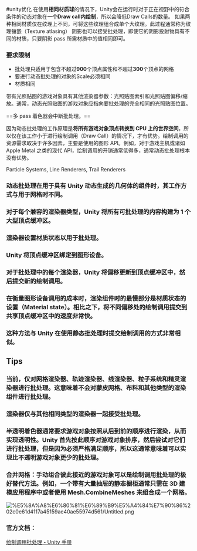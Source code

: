 #unity优化
在使用**相同材质球**的情况下，Unity会在运行时对于正在视野中的符合条件的动态对象在**一个Draw call内绘制**，所以会降低Draw Calls的数量。
如果两种相同材质仅在纹理上不同，可将这些纹理组合成单个大纹理。此过程通常称为纹理镶嵌（Texture atlasing）
阴影也可以接受批处理，即使它的阴影投射物具有不同的材质，只要阴影 pass 所需材质中的值相同即可。

### 要求限制
- 批处理只适用于包含不超过**900**个顶点属性和不超过**300**个顶点的网格
- 要进行动态批处理的对象的Scale必须相同
- 材质相同

带有光照贴图的游戏对象具有其他渲染器参数：光照贴图索引和光照贴图偏移/缩放。通常，动态光照贴图的游戏对象应指向要批处理的完全相同的光照贴图位置。

==多 pass 着色器会中断批处理。==

因为动态批处理的工作原理是**将所有游戏对象顶点转换到 CPU 上的世界空间**，所以仅在该工作小于进行绘制调用（Draw Call）的情况下，才有优势。绘制调用的资源需求取决于许多因素，主要是使用的图形 API。例如，对于游戏主机或诸如 Apple Metal 之类的现代 API，绘制调用的开销通常低得多，通常动态批处理根本没有优势。

Particle Systems, Line Renderers, Trail Renderers

### 动态批处理在用于具有 Unity 动态生成的几何体的组件时，其工作方式与用于网格时不同。

### 对于每个兼容的渲染器类型，Unity 将所有可批处理的内容构建为 1 个大型顶点缓冲区。

### 渲染器设置材质状态以用于批处理。

### Unity 将顶点缓冲区绑定到图形设备。

### 对于批处理中的每个渲染器，Unity 将偏移更新到顶点缓冲区中，然后提交新的绘制调用。

### 在衡量图形设备调用的成本时，渲染组件时的最慢部分是材质状态的设置（Material state）。相比之下，将不同偏移处的绘制调用提交到共享顶点缓冲区中的速度非常快。

### 这种方法与 Unity 在使用静态批处理时提交绘制调用的方式非常相似。

## Tips

### 当前，仅对网格渲染器、轨迹渲染器、线渲染器、粒子系统和精灵渲染器进行批处理。这意味着不会对蒙皮网格、布料和其他类型的渲染组件进行批处理。

### 渲染器仅与其他相同类型的渲染器一起接受批处理。

### 半透明着色器通常要求游戏对象按照从后到前的顺序进行渲染，从而实现透明性。Unity 首先按此顺序对游戏对象排序，然后尝试对它们进行批处理，但是因为必须严格满足顺序，所以这通常意味着可以实现比不透明游戏对象更少的批处理。

### 合并网格：手动组合彼此接近的游戏对象可以是绘制调用批处理的极好替代方法。例如，一个带有大量抽屉的静态橱柜通常只需在 3D 建模应用程序中或者使用 Mesh.CombineMeshes 来组合成一个网格。

![%E5%8A%A8%E6%80%81%E6%89%B9%E5%A4%84%E7%90%86%202c0e61d4117a45159ae40ae55974d561/Untitled.png](动态批处理流程图.png)

### 官方文档：

[绘制调用批处理 - Unity 手册](http://docs.unity3d.com/cn/current/Manual/DrawCallBatching.html)